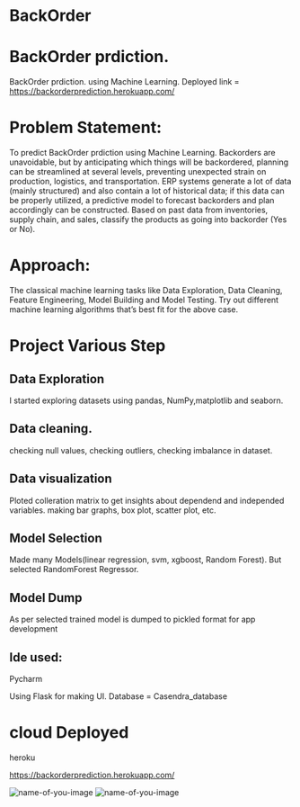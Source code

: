 # BackOrder
# BackOrder prdiction.
BackOrder prdiction. using Machine Learning.
Deployed link = https://backorderprediction.herokuapp.com/

# Problem Statement:
To predict BackOrder prdiction using Machine Learning.
Backorders are unavoidable, but by anticipating which things will be backordered,
planning can be streamlined at several levels, preventing unexpected strain on
production, logistics, and transportation. ERP systems generate a lot of data (mainly
structured) and also contain a lot of historical data; if this data can be properly utilized, a
predictive model to forecast backorders and plan accordingly can be constructed.
Based on past data from inventories, supply chain, and sales, classify the products as
going into backorder (Yes or No).

# Approach:
The classical machine learning tasks like Data Exploration, Data Cleaning,
Feature Engineering, Model Building and Model Testing. Try out different machine
learning algorithms that’s best fit for the above case.

# Project Various Step
## Data Exploration
I started exploring datasets using pandas, NumPy,matplotlib and seaborn.

## Data cleaning.
checking null values, checking outliers, checking imbalance in dataset.

## Data visualization
Ploted colleration matrix to get insights about dependend and independed variables.
making bar graphs, box plot, scatter plot, etc.

## Model Selection 
Made many Models(linear regression, svm, xgboost, Random Forest).
But selected RandomForest Regressor.

## Model Dump
As per selected trained model is dumped to pickled format for app development

## Ide used:
Pycharm

Using Flask for making UI.
Database = Casendra_database

# cloud Deployed 
heroku 

https://backorderprediction.herokuapp.com/

![name-of-you-image](https://github.com/KiranGangadhar01/BackOrder/blob/master/Screenshot%20(36).png)
![name-of-you-image](https://github.com/KiranGangadhar01/BackOrder/blob/master/Screenshot%20(38).png)
